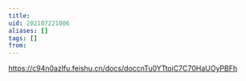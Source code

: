 ```yaml
---
title: 
uid: 202107221006
aliases: []
tags: []
from: 
---
```


https://c94n0azlfu.feishu.cn/docs/doccnTu0YTtoiC7C70HaUOyPBFh
